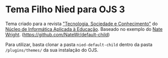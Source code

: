 # Tema Filho Nied para OJS 3

Tema criado para a revista ["Tecnologia, Sociedade e Conhecimento"](https://www.nied.unicamp.br/revista/index.php/tsc) do [Núcleo de Informática Aplicada à Educação](https://www.nied.unicamp.br).
Baseado no exemplo do [Nate Wright](https://github.com/NateWr). (https://github.com/NateWr/default-child)

Para utilizar, basta clonar a pasta `nied-default-child` dentro da pasta `/plugins/themes/` da sua instalação do OJS.
